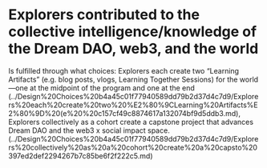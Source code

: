 # Explorers contributed to the collective intelligence/knowledge of the Dream DAO, web3, and the world

Is fulfilled through what choices: Explorers each create two “Learning Artifacts” (e.g. blog posts, vlogs, Learning Together Sessions) for the world—one at the midpoint of the program and one at the end (../Design%20Choices%20b4a45c01f77940589dd79b2d37d4c7d9/Explorers%20each%20create%20two%20%E2%80%9CLearning%20Artifacts%E2%80%9D%20(e%20%20c157cf49c8874617a132074bf9d5ddb3.md), Explorers collectively as a cohort create a capstone project that advances Dream DAO and the web3 x social impact space. (../Design%20Choices%20b4a45c01f77940589dd79b2d37d4c7d9/Explorers%20collectively%20as%20a%20cohort%20create%20a%20capsto%20397ed2def2294267b7c85be6f2f222c5.md)